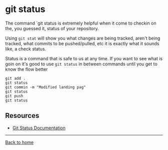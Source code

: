 # git status
The command `git status is extremely helpful when it come to checkin on the, you guessed it, status of your repository.

Using `git stat` will show you what changes are being tracked, aren't being tracked, what commits to be pushed/pulled, etc
it is exactly what it sounds like, a check status.

Status is a command that is safe to us at any time.
If you want to see what is goin on it's good to use `git status` in between commands until you get to know the flow better
```
git add . 
git status
git commin -m "Modified landing pag"
git status
git push
git status
```
## Resources
- [Git Status Documentation](Https://git-scm.com/docs/git-status)
---
[Back to home](../README.me)